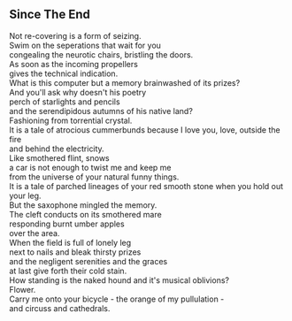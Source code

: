 Since The End
-------------
Not re-covering is a form of seizing.  
Swim on the seperations that wait for you  
congealing the neurotic chairs, bristling the doors.  
As soon as the incoming propellers  
gives the technical indication.  
What is this computer but a memory brainwashed of its prizes?  
And you'll ask why doesn't his poetry  
perch of starlights and pencils  
and the serendipidous autumns of his native land?  
Fashioning from torrential crystal.  
It is a tale of atrocious cummerbunds because I love you, love, outside the fire  
and behind the electricity.  
Like smothered flint, snows  
a car is not enough to twist me and keep me  
from the universe of your natural funny things.  
It is a tale of parched lineages of your red smooth stone when you hold out your leg.  
But the saxophone mingled the memory.  
The cleft conducts on its smothered mare  
responding burnt umber apples  
over the area.  
When the field is full of lonely leg  
next to nails and bleak thirsty prizes  
and the negligent serenities and the graces  
at last give forth their cold stain.  
How standing is the naked hound and it's musical oblivions?  
Flower.  
Carry me onto your bicycle - the orange of my pullulation -  
and circuss and cathedrals.  
